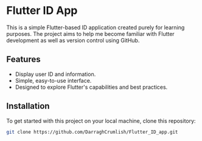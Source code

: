 # Flutter ID App

This is a simple Flutter-based ID application created purely for learning purposes. The project aims to help me become familiar with Flutter development as well as version control using GitHub. 

## Features
- Display user ID and information.
- Simple, easy-to-use interface.
- Designed to explore Flutter's capabilities and best practices.

## Installation

To get started with this project on your local machine, clone this repository:
   ```bash
   git clone https://github.com/DarraghCrumlish/Flutter_ID_app.git

